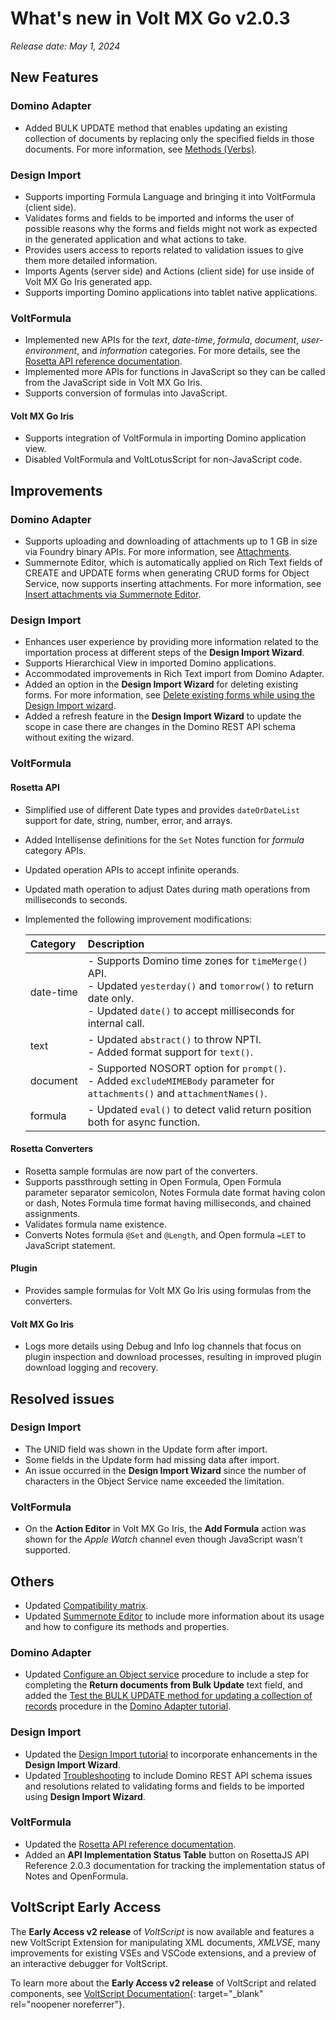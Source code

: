 # What's new in Volt MX Go v2.0.3
*Release date: May 1, 2024*

## New Features

### Domino Adapter

- Added BULK UPDATE method that enables updating an existing collection of documents by replacing only the specified fields in those documents. For more information, see [Methods (Verbs)](../../topicguides/method.md).

### Design Import

- Supports importing Formula Language and bringing it into VoltFormula (client side).
- Validates forms and fields to be imported and informs the user of possible reasons why the forms and fields might not work as expected in the generated application and what actions to take.
- Provides users access to reports related to validation issues to give them more detailed information. 
- Imports Agents (server side) and Actions (client side) for use inside of Volt MX Go Iris generated app.
- Supports importing Domino applications into tablet native applications.

### VoltFormula

- Implemented new APIs for the *text*, *date-time*, *formula*, *document*, *user-environment*, and *information* categories. For more details, see the [Rosetta API reference documentation](../../javadoc/index.html).
- Implemented more APIs for functions in JavaScript so they can be called from the JavaScript side in Volt MX Go Iris.
- Supports conversion of formulas into JavaScript. 

  
#### Volt MX Go Iris
- Supports integration of VoltFormula in importing Domino application view.
- Disabled VoltFormula and VoltLotusScript for non-JavaScript code.

## Improvements

### Domino Adapter 

- Supports uploading and downloading of attachments up to 1 GB in size via Foundry binary APIs. For more information, see [Attachments](../../topicguides/method.md#attachments).
- Summernote Editor, which is automatically applied on Rich Text fields of CREATE and UPDATE forms when generating CRUD forms for Object Service, now supports inserting attachments. For more information, see [Insert attachments via Summernote Editor](../../howto/insertattachments.md). 

### Design Import

- Enhances user experience by providing more information related to the importation process at different steps of the **Design Import Wizard**.
- Supports Hierarchical View in imported Domino applications.
- Accommodated improvements in Rich Text import from Domino Adapter.
- Added an option in the **Design Import Wizard** for deleting existing forms. For more information, see [Delete existing forms while using the Design Import wizard](../../howto/deleteform.md). 
- Added a refresh feature in the **Design Import Wizard** to update the scope in case there are changes in the Domino REST API schema without exiting the wizard. 

### VoltFormula

#### Rosetta API

- Simplified use of different Date types and provides `dateOrDateList` support for date, string, number, error, and arrays. 
- Added Intellisense definitions for the `Set` Notes function for *formula* category APIs.
- Updated operation APIs to accept infinite operands.
- Updated math operation to adjust Dates during math operations from milliseconds to seconds.
- Implemented the following improvement modifications:

    |Category|Description|
    |:---|:---|
    |date-time|- Supports Domino time zones for `timeMerge()` API. </br>- Updated `yesterday()` and `tomorrow()` to return date only.</br>- Updated `date()` to accept milliseconds for internal call.|
    |text|- Updated `abstract()` to throw NPTI.</br>- Added format support for `text()`.|
    |document|- Supported NOSORT option for `prompt()`.</br>- Added `excludeMIMEBody` parameter for `attachments()` and `attachmentNames()`.|
    |formula|- Updated `eval()` to detect valid return position both for async function.|


#### Rosetta Converters

- Rosetta sample formulas are now part of the converters.
- Supports passthrough setting in Open Formula, Open Formula parameter separator semicolon, Notes Formula date format having colon or dash, Notes Formula time format having milliseconds, and chained assignments.
- Validates formula name existence. 
- Converts Notes formula `@Set` and `@Length`, and Open formula `=LET` to JavaScript statement.

#### Plugin

- Provides sample formulas for Volt MX Go Iris using formulas from the converters.

#### Volt MX Go Iris

- Logs more details using Debug and Info log channels that focus on plugin inspection and download processes, resulting in improved plugin download logging and recovery. 

## Resolved issues

### Design Import

- The UNID field was shown in the Update form after import.
- Some fields in the Update form had missing data after import. 
- An issue occurred in the **Design Import Wizard** since the number of characters in the Object Service name exceeded the limitation.

### VoltFormula

- On the **Action Editor** in Volt MX Go Iris, the **Add Formula** action was shown for the *Apple Watch* channel even though JavaScript wasn't supported. 

## Others

- Updated [Compatibility matrix](../compatibilitymatrix.md).
- Updated [Summernote Editor](../summernotewidget.md) to include more information about its usage and how to configure its methods and properties.

### Domino Adapter 

- Updated [Configure an Object service](../../tutorials/adaptertutorial.md#configure-an-object-service) procedure to include a step for completing the **Return documents from Bulk Update** text field, and added the [Test the BULK UPDATE method for updating a collection of records](../../tutorials/adaptertutorial.md#test-the-bulk-update-method-for-updating-a-collection-of-records) procedure in the [Domino Adapter tutorial](../../tutorials/adaptertutorial.md).

### Design Import

- Updated the [Design Import tutorial](../../tutorials/designimport.md) to incorporate enhancements in the **Design Import Wizard**. 
- Updated [Troubleshooting](../troubleshoot.md) to include Domino REST API schema issues and resolutions related to validating forms and fields to be imported using **Design Import Wizard**.

### VoltFormula

- Updated the [Rosetta API reference documentation](../../javadoc/index.html).
- Added an **API Implementation Status Table** button on RosettaJS API Reference 2.0.3 documentation for tracking the implementation status of Notes and OpenFormula. 

## VoltScript Early Access

The **Early Access v2 release** of *VoltScript* is now available and features a new VoltScript Extension for manipulating XML documents, *XMLVSE*, many improvements for existing VSEs and VSCode extensions, and a preview of an interactive debugger for VoltScript.

To learn more about the **Early Access v2 release** of VoltScript and related components, see [VoltScript Documentation](https://help.hcltechsw.com/docs/voltscript/early-access/index.html){: target="_blank" rel="noopener noreferrer"}.